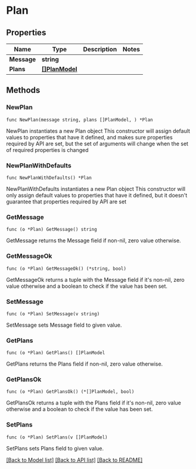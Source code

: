 # Plan

## Properties

Name | Type | Description | Notes
------------ | ------------- | ------------- | -------------
**Message** | **string** |  | 
**Plans** | [**[]PlanModel**](PlanModel.md) |  | 

## Methods

### NewPlan

`func NewPlan(message string, plans []PlanModel, ) *Plan`

NewPlan instantiates a new Plan object
This constructor will assign default values to properties that have it defined,
and makes sure properties required by API are set, but the set of arguments
will change when the set of required properties is changed

### NewPlanWithDefaults

`func NewPlanWithDefaults() *Plan`

NewPlanWithDefaults instantiates a new Plan object
This constructor will only assign default values to properties that have it defined,
but it doesn't guarantee that properties required by API are set

### GetMessage

`func (o *Plan) GetMessage() string`

GetMessage returns the Message field if non-nil, zero value otherwise.

### GetMessageOk

`func (o *Plan) GetMessageOk() (*string, bool)`

GetMessageOk returns a tuple with the Message field if it's non-nil, zero value otherwise
and a boolean to check if the value has been set.

### SetMessage

`func (o *Plan) SetMessage(v string)`

SetMessage sets Message field to given value.


### GetPlans

`func (o *Plan) GetPlans() []PlanModel`

GetPlans returns the Plans field if non-nil, zero value otherwise.

### GetPlansOk

`func (o *Plan) GetPlansOk() (*[]PlanModel, bool)`

GetPlansOk returns a tuple with the Plans field if it's non-nil, zero value otherwise
and a boolean to check if the value has been set.

### SetPlans

`func (o *Plan) SetPlans(v []PlanModel)`

SetPlans sets Plans field to given value.



[[Back to Model list]](../README.md#documentation-for-models) [[Back to API list]](../README.md#documentation-for-api-endpoints) [[Back to README]](../README.md)



